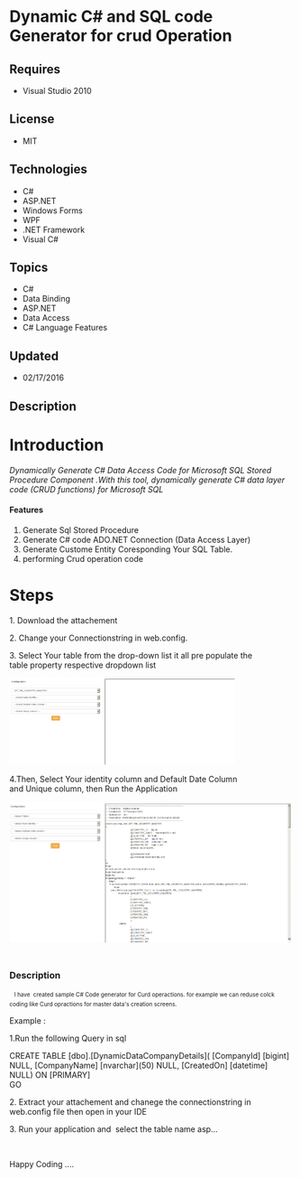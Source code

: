 # Dynamic C# and SQL code Generator for crud Operation
## Requires
- Visual Studio 2010
## License
- MIT
## Technologies
- C#
- ASP.NET
- Windows Forms
- WPF
- .NET Framework
- Visual C#
## Topics
- C#
- Data Binding
- ASP.NET
- Data Access
- C# Language Features
## Updated
- 02/17/2016
## Description

<h1>Introduction</h1>
<p><em>Dynamically Generate C# Data Access Code for Microsoft SQL Stored Procedure Component&nbsp;.</em><em>With this tool, dynamically generate C# data layer code (CRUD functions) for Microsoft SQL&nbsp;</em></p>
<h4>Features</h4>
<ol>
<li>Generate&nbsp;Sql Stored Procedure&nbsp; </li><li><span>Generate C# code ADO.NET Connection (Data Access Layer)</span> </li><li>Generate&nbsp;Custome Entity Coresponding Your SQL Table. </li><li>performing Crud operation code </li></ol>
<h1>Steps</h1>
<p>1. Download the attachement&nbsp;</p>
<p>2. Change your Connectionstring in web.config.</p>
<p>3. <span>Select Your table&nbsp;</span><span id="GingerWidget-correction-0" class="correction alternate">from</span><span>&nbsp;the&nbsp;</span><span id="GingerWidget-correction-1" class="correction alternate">drop-down</span><span>&nbsp;list
 it&nbsp;</span><span id="GingerWidget-correction-2" class="correction alternate">all</span><span>&nbsp;pre populate the table&nbsp;</span><span id="GingerWidget-correction-3" class="correction alternate">property</span><span>&nbsp;respective dropdown
 list</span></p>
<p><img id="148647" src="148647-test.png" alt="" width="400" height="154"></p>
<p>4.<span id="GingerWidget-correction-0" class="correction alternate">Then, Select</span><span>&nbsp;Your identity column and Default Date Column and&nbsp;</span><span id="GingerWidget-correction-1" class="correction alternate">Unique</span><span>&nbsp;</span><span id="GingerWidget-correction-2" class="correction alternate">column,
 then</span><span>&nbsp;Run the Application</span></p>
<p><img id="148649" src="148649-test.png" alt="" width="500" height="250"></p>
<p>&nbsp;</p>
<p><span style="font-size:medium"><strong>Description</strong></span></p>
<p><span style="font-size:x-small">&nbsp; &nbsp;I have &nbsp;created sample C# Code generator for Curd operactions. for example we can reduse colck coding like Curd opractions for master data's creation screens.</span></p>
<p>Example :</p>
<p>1.Run the following Query in sql&nbsp;</p>
<p>CREATE TABLE [dbo].[DynamicDataCompanyDetails](<span> </span>[CompanyId] [bigint] NULL,<span>
</span>[CompanyName] [nvarchar](50) NULL,<span> </span>[CreatedOn] [datetime] NULL) ON [PRIMARY]<br>
GO</p>
<p>2. Extract your attachement and chanege the connectionstring in web.config file then open in your IDE&nbsp;</p>
<p>3. Run your application and &nbsp;select the table name asp...</p>
<p>&nbsp;</p>
<p>Happy Coding ....</p>
